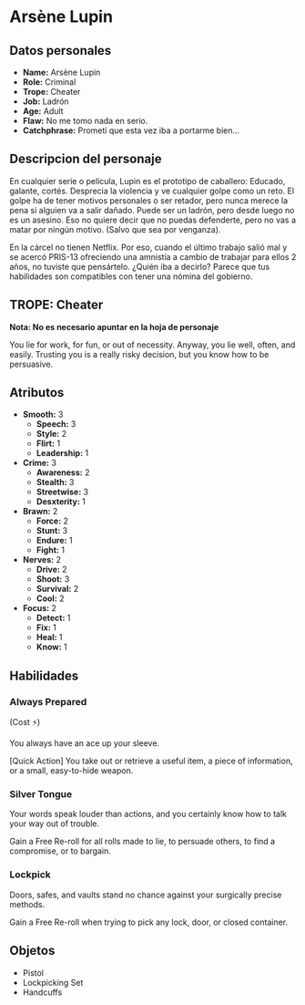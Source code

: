 
# Arsène Lupin

## Datos personales

* **Name:** Arsène Lupin
* **Role:** Criminal
* **Trope:** Cheater
* **Job:** Ladrón
* **Age:** Adult
* **Flaw:** No me tomo nada en serio.
* **Catchphrase:** Prometí que esta vez iba a portarme bien...

## Descripcion del personaje

En cualquier serie o película, Lupin es el prototipo de caballero: Educado, galante, cortés. Desprecia la violencia y ve cualquier golpe como un reto. El golpe ha de tener motivos personales o ser retador, pero nunca merece la pena si alguien va a salir dañado. Puede ser un ladrón, pero desde luego no es un asesino. Eso no quiere decir que no puedas defenderte, pero no vas a matar por ningún motivo. (Salvo que sea por venganza).

En la cárcel no tienen Netflix. Por eso, cuando el último trabajo salió mal y se acercó PRIS-13 ofreciendo una amnistía a cambio de trabajar para ellos 2 años, no tuviste que pensártelo. ¿Quién iba a decirlo? Parece que tus habilidades son compatibles con tener una nómina del gobierno.


## TROPE: Cheater

**Nota: No es necesario apuntar en la hoja de personaje**

You lie for work, for fun, or out of necessity. Anyway, you lie well, often, and easily. Trusting you is a really risky decision, but you know how to be persuasive.

## Atributos

* **Smooth:** 3
    * **Speech:** 3
    * **Style:** 2
    * **Flirt:** 1
    * **Leadership:** 1
* **Crime:** 3
    * **Awareness:** 2
    * **Stealth:** 3
    * **Streetwise:** 3
    * **Desxterity:** 1
* **Brawn:** 2
    * **Force:** 2
    * **Stunt:** 3
    * **Endure:** 1
    * **Fight:** 1
* **Nerves:** 2
    * **Drive:** 2
    * **Shoot:** 3
    * **Survival:** 2
    * **Cool:** 2
* **Focus:** 2
    * **Detect:** 1
    * **Fix:** 1
    * **Heal:** 1
    * **Know:** 1


## Habilidades

### Always Prepared

(Cost ⚡)

You always have an ace up your sleeve.

[Quick Action] You take out or retrieve a useful item, a piece of information, or a small, easy-to-hide weapon.


### Silver Tongue

Your words speak louder than actions, and you certainly know how to talk your way out of trouble.

Gain a Free Re-roll for all rolls made to lie, to persuade others, to find a compromise, or to bargain.


### Lockpick

Doors, safes, and vaults stand no chance against your surgically precise methods.

Gain a Free Re-roll when trying to pick any lock, door, or closed container.




## Objetos

* Pistol
* Lockpicking Set
* Handcuffs

